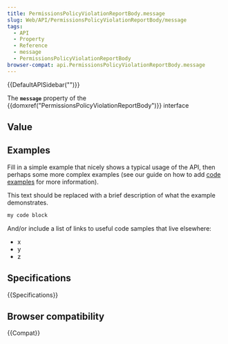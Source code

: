```yaml
---
title: PermissionsPolicyViolationReportBody.message
slug: Web/API/PermissionsPolicyViolationReportBody/message
tags:
  - API
  - Property
  - Reference
  - message
  - PermissionsPolicyViolationReportBody
browser-compat: api.PermissionsPolicyViolationReportBody.message
---
```

{{DefaultAPISidebar("")}}

The **`message`** property of the {{domxref("PermissionsPolicyViolationReportBody")}} interface 

## Value



## Examples

Fill in a simple example that nicely shows a typical usage of the API, then perhaps some more complex examples (see our guide on how to add [code examples](/en-US/docs/MDN/Contribute/Structures/Code_examples) for more information).

This text should be replaced with a brief description of what the example demonstrates.

```js
my code block
```

And/or include a list of links to useful code samples that live elsewhere:

*   x
*   y
*   z

## Specifications

{{Specifications}}

## Browser compatibility

{{Compat}}


